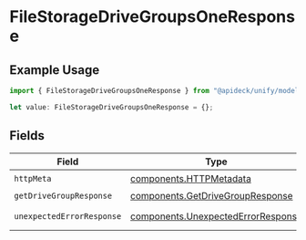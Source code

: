 # FileStorageDriveGroupsOneResponse

## Example Usage

```typescript
import { FileStorageDriveGroupsOneResponse } from "@apideck/unify/models/operations";

let value: FileStorageDriveGroupsOneResponse = {};
```

## Fields

| Field                                                                                    | Type                                                                                     | Required                                                                                 | Description                                                                              |
| ---------------------------------------------------------------------------------------- | ---------------------------------------------------------------------------------------- | ---------------------------------------------------------------------------------------- | ---------------------------------------------------------------------------------------- |
| `httpMeta`                                                                               | [components.HTTPMetadata](../../models/components/httpmetadata.md)                       | :heavy_check_mark:                                                                       | N/A                                                                                      |
| `getDriveGroupResponse`                                                                  | [components.GetDriveGroupResponse](../../models/components/getdrivegroupresponse.md)     | :heavy_minus_sign:                                                                       | DriveGroups                                                                              |
| `unexpectedErrorResponse`                                                                | [components.UnexpectedErrorResponse](../../models/components/unexpectederrorresponse.md) | :heavy_minus_sign:                                                                       | Unexpected error                                                                         |